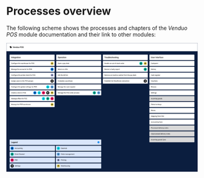 # Processes overview

The following scheme shows the processes and chapters of the *Venduo POS* module documentation and their link to other modules:

![Processes Venduo POS](../../Assets/Screenshots/POS/ProcessesVenduoPOS.png "Processes Venduo POS")
